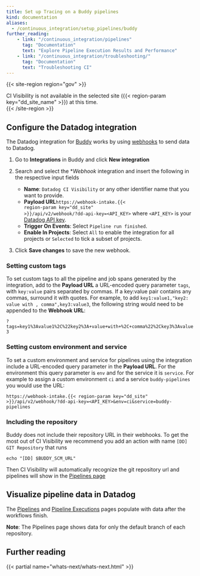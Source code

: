 ```yaml
---
title: Set up Tracing on a Buddy pipelines
kind: documentation
aliases:
  - /continuous_integration/setup_pipelines/buddy
further_reading:
    - link: "/continuous_integration/pipelines"
      tag: "Documentation"
      text: "Explore Pipeline Execution Results and Performance"
    - link: "/continuous_integration/troubleshooting/"
      tag: "Documentation"
      text: "Troubleshooting CI"
---
```


{{< site-region region="gov" >}}
<div class="alert alert-warning">CI Visibility is not available in the selected site ({{< region-param key="dd_site_name" >}}) at this time.</div>
{{< /site-region >}}

## Configure the Datadog integration

The Datadog integration for [Buddy][1] works by using [webhooks][2] to send data to Datadog.

1. Go to **Integrations** in Buddy and click **New integration**
2. Search and select the **Webhook* integration and insert the following in the respective input fields
   * **Name**: `Datadog CI Visibility` or any other identifier name that you want to provide.
   * **Payload URL**<code>https://webhook-intake.{{< region-param key="dd_site" >}}/api/v2/webhook/?dd-api-key=<API_KEY></code> where `<API_KEY>` is your [Datadog API key][3]. 
   * **Trigger On Events**: Select `Pipeline run finished`.
   * **Enable In Projects**: Select `All` to enable the integration for all projects or `Selected` to tick a subset of projects.

2. Click **Save changes** to save the new webhook.

### Setting custom tags
To set custom tags to all the pipeline and job spans generated by the integration, add to the **Payload URL** a URL-encoded query parameter `tags`, with `key:value` pairs separated by commas. If a key:value pair contains any commas, surround it with quotes. For example, to add `key1:value1,"key2: value with , comma",key3:value3`, the following string would need to be appended to the **Webhook URL**:

`?tags=key1%3Avalue1%2C%22key2%3A+value+with+%2C+comma%22%2Ckey3%3Avalue3`

### Setting custom environment and service
To set a custom environment and service for pipelines using the integration include a URL-encoded query parameter
in the **Payload URL**. For the environment this query parameter is `env` and for the service it is `service`. 
For example to assign a custom environment `ci` and a service `buddy-pipelines` you would use the URL:

<code>https://webhook-intake.{{< region-param key="dd_site" >}}/api/v2/webhook/?dd-api-key=<API_KEY>&env=ci&service=buddy-pipelines</code>

### Including the repository

Buddy does not include their repository URL in their webhooks. To get the most out of CI Visibility
we recommend you add an action with name `[DD] GIT Repository` that runs

```
echo "[DD] $BUDDY_SCM_URL"
```

Then CI Visibility will automatically recognize the git repository url and pipelines will show in the 
[Pipelines page][4]


## Visualize pipeline data in Datadog

The [Pipelines][4] and [Pipeline Executions][5] pages populate with data after the workflows finish.

**Note**: The Pipelines page shows data for only the default branch of each repository.


## Further reading

{{< partial name="whats-next/whats-next.html" >}}

[1]: https://buddy.works
[2]: https://buddy.works/docs/integrations/webhooks
[3]: https://app.datadoghq.com/organization-settings/api-keys
[4]: https://app.datadoghq.com/ci/pipelines
[5]: https://app.datadoghq.com/ci/pipeline-executions
